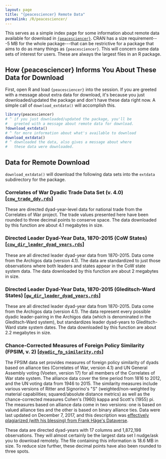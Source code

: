 ```yaml
---
layout: page
title: "{peacesciencer} Remote Data"
permalink: /R/peacesciencer/
---
```


This serves as a simple index page for some information about remote data available for download in [`{peacesciencer}`](http://svmiller.com/peacesciencer/). CRAN has a size requirement---5 MB for the whole package---that can be restrictive for a package that aims to do as many things as `{peacesciencer}`. This will concern some data sets of interest for users. These are always the largest files in an R package.

## How {peacesciencer} Informs You About These Data for Download

First, open R and load `{peacesciencer}` into the session. If you are greeted with a message about extra data for download, it's because you just downloaded/updated the package and don't have these data right now. A simple call of `download_extdata()` will accomplish this.

```r
library(peacesciencer)
# ^ if you just downloaded/updated the package, you'll be 
#   greeted with a message about remote data for download.
?download_extdata() 
# ^ for more information about what's available to download
download_extdata() 
# ^ downloaded the data, also gives a message about where
#   these data were downloaded.
```

## Data for Remote Download

`download_extdata()` will download the following data sets into the `extdata` subdirectory for the package.

### Correlates of War Dyadic Trade Data Set (v. 4.0) [[`cow_trade_ddy.rds`](http://svmiller.com/R/peacesciencer/cow_trade_ddy.rds)]

These are directed dyad-year-level data for national trade from the Correlates of War project. The trade values presented here have been rounded to three decimal points to conserve space. The data downloaded by this function are about 4.1 megabytes in size.

### Directed Leader Dyad-Year Data, 1870-2015 (CoW States) [[`cow_dir_leader_dyad_years.rds`](http://svmiller.com/R/peacesciencer/cow_dir_leader_dyad_years.rds)]

These are all directed leader dyad-year data from 1870-2015. Data come from the Archigos data (version 4.1). The data are standardized to just those observations where both leaders and states appear in the CoW state system data. The data downloaded by this function are about 2 megabytes in size.

### Directed Leader Dyad-Year Data, 1870-2015 (Gleditsch-Ward States) [[`gw_dir_leader_dyad_years.rds`](http://svmiller.com/R/peacesciencer/gw_dir_leader_dyad_years.rds)]

These are all directed leader dyad-year data from 1870-2015. Data come from the Archigos data (version 4.1). The data represent every possible dyadic leader-pairing in the Archigos data (which is denominated in the Gleditsch-Ward system), but standardizes leader dyad-years to Gleditsch-Ward state system dates. The data downloaded by this function are about 2.2 megabytes in size.

### Chance-Corrected Measures of Foreign Policy Similarity (FPSIM, v. 2) [[`dyadic_fp_similarity.rds`](http://svmiller.com/R/peacesciencer/dyadic_fp_similarity.rds)]

The FPSIM data set provides measures of foreign policy similarity of dyads based on alliance ties (Correlates of War, version 4.1) and UN General Assembly voting (Voeten, version 17) for all members of the Correlates of War state system. The alliance data cover the time period from 1816 to 2012, and the UN voting data from 1946 to 2015. The similarity measures include various versions of Ritter and Signorino's "S" (weighted/non-weighted by material capabilities; squared/absolute distance metrics) as well as the chance-corrected measures Cohen's (1960) kappa and Scott's (1955) pi. The measures based on alliance data come in two versions: one is based on valued alliance ties and the other is based on binary alliance ties. Data were last updated on December 7, 2017, and this description was [effectively plagiarized (with his blessing) from Frank Häge's Dataverse](https://dataverse.harvard.edu/dataset.xhtml?persistentId=doi:10.7910/DVN/ALVXLM&widget=dataverse@haege).

These data are directed dyad-years with 17 columns and 1,872,198 observations. They will almost certainly be the largest data set
I nudge/ask you to download remotely. The file containing this information is 18.6 MB in size. To reduce size further, these
decimal points have also been rounded to three spots.